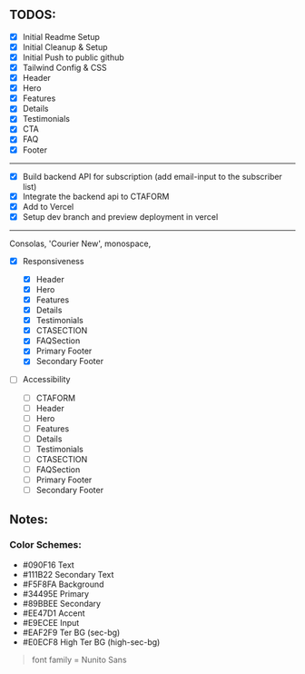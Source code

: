 ## TODOS:

- [x] Initial Readme Setup
- [x] Initial Cleanup & Setup
- [x] Initial Push to public github
- [x] Tailwind Config & CSS
- [x] Header
- [x] Hero
- [x] Features
- [x] Details
- [x] Testimonials
- [x] CTA
- [x] FAQ
- [x] Footer

---

- [x] Build backend API for subscription (add email-input to the subscriber list)
- [x] Integrate the backend api to CTAFORM
- [x] Add to Vercel
- [x] Setup dev branch and preview deployment in vercel

---

Consolas, 'Courier New', monospace,

- [x] Responsiveness

  - [x] Header
  - [x] Hero
  - [x] Features
  - [x] Details
  - [x] Testimonials
  - [x] CTASECTION
  - [x] FAQSection
  - [x] Primary Footer
  - [x] Secondary Footer

- [ ] Accessibility

  - [ ] CTAFORM
  - [ ] Header
  - [ ] Hero
  - [ ] Features
  - [ ] Details
  - [ ] Testimonials
  - [ ] CTASECTION
  - [ ] FAQSection
  - [ ] Primary Footer
  - [ ] Secondary Footer

## Notes:

### Color Schemes:

- #090F16 Text
- #111B22 Secondary Text
- #F5F8FA Background
- #34495E Primary
- #89BBEE Secondary
- #EE47D1 Accent
- #E9ECEE Input
- #EAF2F9 Ter BG (sec-bg)
- #E0ECF8 High Ter BG (high-sec-bg)

> font family = Nunito Sans
